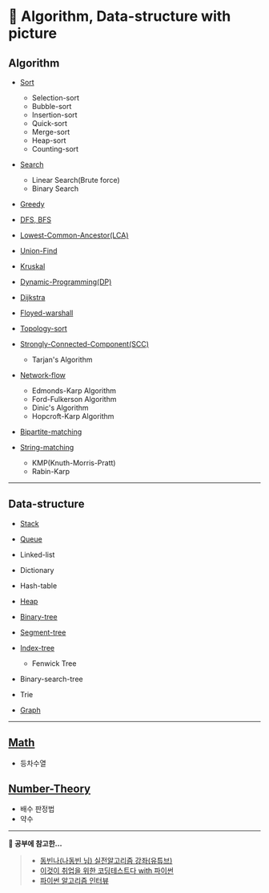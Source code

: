 # 📃 Algorithm, Data-structure with picture

## Algorithm

- [Sort](https://github.com/ryong9rrr/algorithm-basic-c/tree/master/Algorithm/Sort)

  - Selection-sort
  - Bubble-sort
  - Insertion-sort
  - Quick-sort
  - Merge-sort
  - Heap-sort
  - Counting-sort

- [Search](https://github.com/ryong9rrr/algorithm-basic-c/tree/master/Algorithm/Search)

  - Linear Search(Brute force)
  - Binary Search

- [Greedy](https://github.com/ryong9rrr/algorithm-basic-c/tree/master/Algorithm/Greedy)

- [DFS, BFS](https://github.com/ryong9rrr/algorithm-basic-c/tree/master/Algorithm/DFS%2C%20BFS)

- [Lowest-Common-Ancestor(LCA)](https://github.com/ryong9rrr/algorithm-basic-c/tree/master/Algorithm/LCA)

- [Union-Find](https://github.com/ryong9rrr/algorithm-basic-c/tree/master/Algorithm/Union-Find)

- [Kruskal](https://github.com/ryong9rrr/algorithm-basic-c/tree/master/Algorithm/Kruskal)

- [Dynamic-Programming(DP)](https://github.com/ryong9rrr/algorithm-basic-c/tree/master/Algorithm/DP)

- [Dijkstra](https://github.com/ryong9rrr/algorithm-basic-c/tree/master/Algorithm/Dijkstra)

- [Floyed-warshall](https://github.com/ryong9rrr/algorithm-basic-c/tree/master/Algorithm/Floyed-warshall)

- [Topology-sort](https://github.com/ryong9rrr/algorithm-basic-c/tree/master/Algorithm/Topology-sort)

- [Strongly-Connected-Component(SCC)](https://github.com/ryong9rrr/algorithm-basic-c/tree/master/Algorithm/SCC)

  - Tarjan's Algorithm

- [Network-flow](https://github.com/ryong9rrr/algorithm-basic-c/tree/master/Algorithm/Network-flow)

  - Edmonds-Karp Algorithm
  - Ford-Fulkerson Algorithm
  - Dinic's Algorithm
  - Hopcroft-Karp Algorithm

- [Bipartite-matching](https://github.com/ryong9rrr/algorithm-basic-c/tree/master/Algorithm/Bipartite-matching)

- [String-matching](https://github.com/ryong9rrr/algorithm-basic-c/tree/master/Algorithm/String-matching)

  - KMP(Knuth-Morris-Pratt)
  - Rabin-Karp

---

## Data-structure

- [Stack](https://github.com/ryong9rrr/algorithm-basic-c/tree/master/Data-structure/Stack)
- [Queue](https://github.com/ryong9rrr/algorithm-basic-c/tree/master/Data-structure/Queue)
- Linked-list
- Dictionary
- Hash-table
- [Heap](https://github.com/ryong9rrr/algorithm-basic-c/tree/master/Data-structure/Heap)
- [Binary-tree](https://github.com/ryong9rrr/algorithm-basic-c/tree/master/Data-structure/Binary-tree)
- [Segment-tree](https://github.com/ryong9rrr/algorithm-basic-c/tree/master/Data-structure/Segment-tree)
- [Index-tree](https://github.com/ryong9rrr/algorithm-basic-c/tree/master/Data-structure/Index-tree)

  - Fenwick Tree

- Binary-search-tree
- Trie
- [Graph](https://github.com/ryong9rrr/algorithm-basic-c/tree/master/Data-structure/Graph)

---

## [Math](https://github.com/ryong9rrr/algorithm-basic-c/tree/master/Math)

- 등차수열

## [Number-Theory](https://github.com/ryong9rrr/algorithm-basic-c/tree/master/Number-Theory)

- 배수 판정법
- 약수

---

<strong>💖 공부에 참고한...</strong>

> - [동빈나(나동빈 님) 실전알고리즘 강좌(유튜브)](https://www.youtube.com/watch?v=qQ5iLNjpxSk&list=PLRx0vPvlEmdDHxCvAQS1_6XV4deOwfVrz&index=1)
> - [이것이 취업을 위한 코딩테스트다 with 파이썬](https://www.hanbit.co.kr/store/books/look.php?p_code=B8945183661)
> - [파이썬 알고리즘 인터뷰](http://www.kyobobook.co.kr/product/detailViewKor.laf?mallGb=KOR&ejkGb=KOR&barcode=9791189909178)
